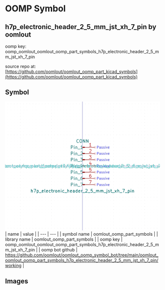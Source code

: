 # OOMP Symbol  
## h7p_electronic_header_2_5_mm_jst_xh_7_pin  by oomlout  
  
oomp key: oomp_oomlout_oomlout_oomp_part_symbols_h7p_electronic_header_2_5_mm_jst_xh_7_pin  
  
source repo at: [https://github.com/oomlout/oomlout_oomp_part_kicad_symbols](https://github.com/oomlout/oomlout_oomp_part_kicad_symbols)  
## Symbol  
  
[![working.png](working_600.png)](working.png)  
| name | value | 
| --- | --- | 
| symbol name | oomlout_oomp_part_symbols | 
| library name | oomlout_oomp_part_symbols | 
| oomp key | oomp_oomlout_oomlout_oomp_part_symbols_h7p_electronic_header_2_5_mm_jst_xh_7_pin | 
| oomp bot github | https://github.com/oomlout/oomlout_oomp_symbol_bot/tree/main/oomlout_oomlout_oomp_part_symbols_h7p_electronic_header_2_5_mm_jst_xh_7_pin/working | 
## Images  
